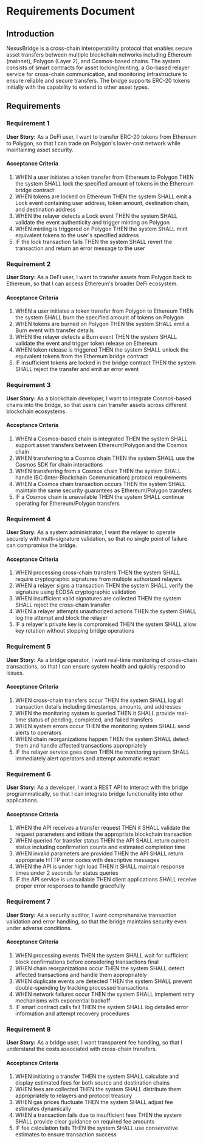 # Requirements Document

## Introduction

NexusBridge is a cross-chain interoperability protocol that enables secure asset transfers between multiple blockchain networks including Ethereum (mainnet), Polygon (Layer 2), and Cosmos-based chains. The system consists of smart contracts for asset locking/minting, a Go-based relayer service for cross-chain communication, and monitoring infrastructure to ensure reliable and secure transfers. The bridge supports ERC-20 tokens initially with the capability to extend to other asset types.

## Requirements

### Requirement 1

**User Story:** As a DeFi user, I want to transfer ERC-20 tokens from Ethereum to Polygon, so that I can trade on Polygon's lower-cost network while maintaining asset security.

#### Acceptance Criteria

1. WHEN a user initiates a token transfer from Ethereum to Polygon THEN the system SHALL lock the specified amount of tokens in the Ethereum bridge contract
2. WHEN tokens are locked on Ethereum THEN the system SHALL emit a Lock event containing user address, token amount, destination chain, and destination address
3. WHEN the relayer detects a Lock event THEN the system SHALL validate the event authenticity and trigger minting on Polygon
4. WHEN minting is triggered on Polygon THEN the system SHALL mint equivalent tokens to the user's specified address
5. IF the lock transaction fails THEN the system SHALL revert the transaction and return an error message to the user

### Requirement 2

**User Story:** As a DeFi user, I want to transfer assets from Polygon back to Ethereum, so that I can access Ethereum's broader DeFi ecosystem.

#### Acceptance Criteria

1. WHEN a user initiates a token transfer from Polygon to Ethereum THEN the system SHALL burn the specified amount of tokens on Polygon
2. WHEN tokens are burned on Polygon THEN the system SHALL emit a Burn event with transfer details
3. WHEN the relayer detects a Burn event THEN the system SHALL validate the event and trigger token release on Ethereum
4. WHEN token release is triggered THEN the system SHALL unlock the equivalent tokens from the Ethereum bridge contract
5. IF insufficient tokens are locked in the bridge contract THEN the system SHALL reject the transfer and emit an error event

### Requirement 3

**User Story:** As a blockchain developer, I want to integrate Cosmos-based chains into the bridge, so that users can transfer assets across different blockchain ecosystems.

#### Acceptance Criteria

1. WHEN a Cosmos-based chain is integrated THEN the system SHALL support asset transfers between Ethereum/Polygon and the Cosmos chain
2. WHEN transferring to a Cosmos chain THEN the system SHALL use the Cosmos SDK for chain interactions
3. WHEN transferring from a Cosmos chain THEN the system SHALL handle IBC (Inter-Blockchain Communication) protocol requirements
4. WHEN a Cosmos chain transaction occurs THEN the system SHALL maintain the same security guarantees as Ethereum/Polygon transfers
5. IF a Cosmos chain is unavailable THEN the system SHALL continue operating for Ethereum/Polygon transfers

### Requirement 4

**User Story:** As a system administrator, I want the relayer to operate securely with multi-signature validation, so that no single point of failure can compromise the bridge.

#### Acceptance Criteria

1. WHEN processing cross-chain transfers THEN the system SHALL require cryptographic signatures from multiple authorized relayers
2. WHEN a relayer signs a transaction THEN the system SHALL verify the signature using ECDSA cryptographic validation
3. WHEN insufficient valid signatures are collected THEN the system SHALL reject the cross-chain transfer
4. WHEN a relayer attempts unauthorized actions THEN the system SHALL log the attempt and block the relayer
5. IF a relayer's private key is compromised THEN the system SHALL allow key rotation without stopping bridge operations

### Requirement 5

**User Story:** As a bridge operator, I want real-time monitoring of cross-chain transactions, so that I can ensure system health and quickly respond to issues.

#### Acceptance Criteria

1. WHEN cross-chain transfers occur THEN the system SHALL log all transaction details including timestamps, amounts, and addresses
2. WHEN the monitoring system is queried THEN it SHALL provide real-time status of pending, completed, and failed transfers
3. WHEN system errors occur THEN the monitoring system SHALL send alerts to operators
4. WHEN chain reorganizations happen THEN the system SHALL detect them and handle affected transactions appropriately
5. IF the relayer service goes down THEN the monitoring system SHALL immediately alert operators and attempt automatic restart

### Requirement 6

**User Story:** As a developer, I want a REST API to interact with the bridge programmatically, so that I can integrate bridge functionality into other applications.

#### Acceptance Criteria

1. WHEN the API receives a transfer request THEN it SHALL validate the request parameters and initiate the appropriate blockchain transaction
2. WHEN queried for transfer status THEN the API SHALL return current status including confirmation counts and estimated completion time
3. WHEN invalid parameters are provided THEN the API SHALL return appropriate HTTP error codes with descriptive messages
4. WHEN the API is under high load THEN it SHALL maintain response times under 2 seconds for status queries
5. IF the API service is unavailable THEN client applications SHALL receive proper error responses to handle gracefully

### Requirement 7

**User Story:** As a security auditor, I want comprehensive transaction validation and error handling, so that the bridge maintains security even under adverse conditions.

#### Acceptance Criteria

1. WHEN processing events THEN the system SHALL wait for sufficient block confirmations before considering transactions final
2. WHEN chain reorganizations occur THEN the system SHALL detect affected transactions and handle them appropriately
3. WHEN duplicate events are detected THEN the system SHALL prevent double-spending by tracking processed transactions
4. WHEN network failures occur THEN the system SHALL implement retry mechanisms with exponential backoff
5. IF smart contract calls fail THEN the system SHALL log detailed error information and attempt recovery procedures

### Requirement 8

**User Story:** As a bridge user, I want transparent fee handling, so that I understand the costs associated with cross-chain transfers.

#### Acceptance Criteria

1. WHEN initiating a transfer THEN the system SHALL calculate and display estimated fees for both source and destination chains
2. WHEN fees are collected THEN the system SHALL distribute them appropriately to relayers and protocol treasury
3. WHEN gas prices fluctuate THEN the system SHALL adjust fee estimates dynamically
4. WHEN a transaction fails due to insufficient fees THEN the system SHALL provide clear guidance on required fee amounts
5. IF fee calculation fails THEN the system SHALL use conservative estimates to ensure transaction success
